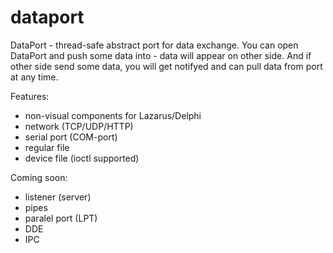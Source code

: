 # dataport
DataPort - thread-safe abstract port for data exchange. You can open DataPort and push some data into - data will appear on other side. And if other side send some data, you will get notifyed and can pull data from port at any time.

Features:
  * non-visual components for Lazarus/Delphi
  * network (TCP/UDP/HTTP)
  * serial port (COM-port)
  * regular file
  * device file (ioctl supported)

Coming soon:
  * listener (server)
  * pipes
  * paralel port (LPT)
  * DDE
  * IPC

